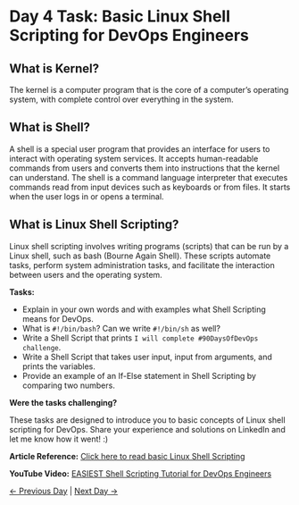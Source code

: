 # Day 4 Task: Basic Linux Shell Scripting for DevOps Engineers

## What is Kernel?

The kernel is a computer program that is the core of a computer’s operating system, with complete control over everything in the system.

## What is Shell?

A shell is a special user program that provides an interface for users to interact with operating system services. It accepts human-readable commands from users and converts them into instructions that the kernel can understand. The shell is a command language interpreter that executes commands read from input devices such as keyboards or from files. It starts when the user logs in or opens a terminal.

## What is Linux Shell Scripting?

Linux shell scripting involves writing programs (scripts) that can be run by a Linux shell, such as bash (Bourne Again Shell). These scripts automate tasks, perform system administration tasks, and facilitate the interaction between users and the operating system.

**Tasks:**

- Explain in your own words and with examples what Shell Scripting means for DevOps.
- What is `#!/bin/bash`? Can we write `#!/bin/sh` as well?
- Write a Shell Script that prints `I will complete #90DaysOfDevOps challenge`.
- Write a Shell Script that takes user input, input from arguments, and prints the variables.
- Provide an example of an If-Else statement in Shell Scripting by comparing two numbers.

**Were the tasks challenging?**

These tasks are designed to introduce you to basic concepts of Linux shell scripting for DevOps. Share your experience and solutions on LinkedIn and let me know how it went! :)

**Article Reference:** [Click here to read basic Linux Shell Scripting](https://drops.hashnode.dev/day-4-linux-scripting-essentials-for-aspiring-devops-engineers)

**YouTube Video:** [EASIEST Shell Scripting Tutorial for DevOps Engineers](https://www.youtube.com/watch?v=_-D6gkRj7xc&list=PLlfy9GnSVerQr-Se9JRE_tZJk3OUoHCkh&index=3)

[← Previous Day](../day03/README.md) | [Next Day →](../day05/README.md)
